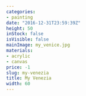```yaml
---
categories:
- painting
date: "2016-12-31T23:59:39Z"
height: 50
inStock: false
isVisible: false
mainImage: my_venice.jpg
materials:
- acrylic
- canvas
price: -1
slug: my-venezia
title: My Venezia
width: 60
---
```



